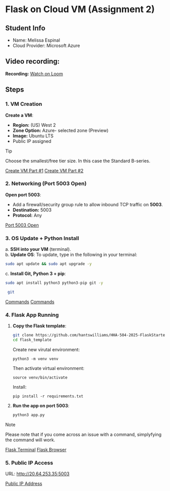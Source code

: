 # Flask on Cloud VM (Assignment 2)

## Student Info
- Name: Melissa Espinal
- Cloud Provider: Microsoft Azure

## Video recording: 
**Recording:** [Watch on Loom](https://www.loom.com/share/5afe75e55cb040a8808220a6fbf9240d?sid=cc8a2949-0419-4d98-a609-9e9ed3314912)

## Steps
### 1. VM Creation
**Create a VM**:  
   - **Region:** (US) West 2
   - **Zone Option:** Azure- selected zone (Preview)
   - **Image:** Ubuntu LTS
   - Public IP assigned
> [!TIP]
> Choose the smallest/free tier size. In this case the Standard B-series.
 

[Create VM Part #1](images/create_vm_1)
[Create VM Part #2](images/create_vm_2)

### 2. Networking (Port 5003 Open)
**Open port 5003**:  
   - Add a firewall/security group rule to allow inbound TCP traffic on **5003**.
   -   **Destination:** 5003
   -   **Protocol:** Any
       
[Port 5003 Open](images/Networking_Port5003_Open)

### 3. OS Update + Python Install
a. **SSH into your VM** (terminal).  
b. **Update OS**: To update, type in the following in your terminal:
   ```bash
   sudo apt update && sudo apt upgrade -y
   ```  
c. **Install Git, Python 3 + pip**:  
   ```bash
   sudo apt install python3 python3-pip git -y
   ```
 ```bash
  git
   ```  
[Commands](images/Install_Git_Python3_pip)
[Commands](images/Git_terminal)

### 4. Flask App Running
1. **Copy the Flask template**:  
   ```bash
   git clone https://github.com/hantswilliams/HHA-504-2025-FlaskStarter.git
   cd flask_template
   ```  
    Create new virutal environment: 
    ```
    python3 -m venv venv
    ```
    Then activate virtual environment:
    ```
    source venv/bin/activate
    ```
    Install: 
    ```
    pip install -r requirements.txt
    ``` 
2. **Run the app on port 5003**:  
   ```bash
   python3 app.py
   ```  

> [!NOTE]
> Please note that if you come across an issue with a command, simplyfying the command will work.


[Flask Terminal](images/Flask_Running_Terminal) 
[Flask Browser](images/Flask_Running_Browser)

### 5. Public IP Access
URL: http://20.64.253.35:5003

[Public IP Address](images/Public_IP_Access)
